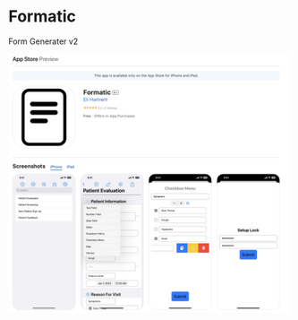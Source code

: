 # Formatic
Form Generater v2

<img src="https://raw.githubusercontent.com/Elichartnett/Formatic/main/1.png" alt="1"/>
